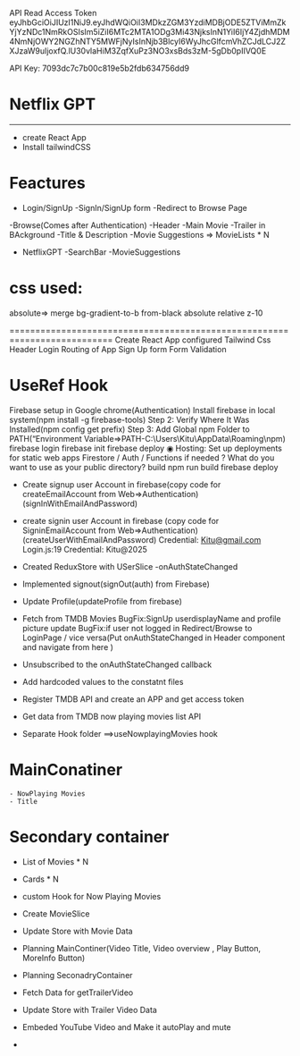 API Read Access Token
eyJhbGciOiJIUzI1NiJ9.eyJhdWQiOiI3MDkzZGM3YzdiMDBjODE5ZTViMmZkYjYzNDc1NmRkOSIsIm5iZiI6MTc2MTA1ODg3Mi43NjksInN1YiI6IjY4ZjdhMDM4NmNjOWY2NGZhNTY5MWFjNyIsInNjb3BlcyI6WyJhcGlfcmVhZCJdLCJ2ZXJzaW9uIjoxfQ.lU30vlaHiM3ZqfXuPz3NO3xsBds3zM-5gDb0pIIVQ0E

API Key:
7093dc7c7b00c819e5b2fdb634756dd9

# Netflix GPT

---

- create React App
- Install tailwindCSS

# Feactures

- Login/SignUp
  -SignIn/SignUp form
  -Redirect to Browse Page

-Browse(Comes after Authentication)
-Header
-Main Movie
-Trailer in BAckground
-Title & Description
-Movie Suggestions => MovieLists \* N

- NetflixGPT
  -SearchBar
  -MovieSuggestions

# css used:

absolute=> merge
bg-gradient-to-b from-black
absolute
relative
z-10

==========================================================================
Create React App
configured Tailwind Css
Header
Login
Routing of App
Sign Up form
Form Validation

# UseRef Hook

Firebase setup in Google chrome(Authentication)
Install firebase in local system(npm install -g firebase-tools)
Step 2: Verify Where It Was Installed(npm config get prefix)
Step 3: Add Global npm Folder to PATH(“Environment Variable=>PATH-C:\Users\Kitu\AppData\Roaming\npm)
firebase login
firebase init
firebase deploy
◉ Hosting: Set up deployments for static web apps
Firestore / Auth / Functions if needed
? What do you want to use as your public directory? build
npm run build
firebase deploy

- Create signup user Account in firebase(copy code for createEmailAccount from Web=>Authentication)(signInWithEmailAndPassword)
- create signin user Account in firebase (copy code for SigninEmailAccount from Web=>Authentication)(createUserWithEmailAndPassword)
  Credential: Kitu@gmail.com
  Login.js:19 Credential: Kitu@2025

- Created ReduxStore with USerSlice
  -onAuthStateChanged
- Implemented signout(signOut(auth) from Firebase)
- Update Profile(updateProfile from firebase)
- Fetch from TMDB Movies
  BugFix:SignUp userdisplayName and profile picture update
  BugFix:if user not logged in Redirect/Browse to LoginPage / vice versa(Put onAuthStateChanged in Header component and navigate from here )
- Unsubscribed to the onAuthStateChanged callback
- Add hardcoded values to the constatnt files
- Register TMDB API and create an APP and get access token
- Get data from TMDB now playing movies list API
- Separate Hook folder ==>useNowplayingMovies hook

# MainConatiner

    - NowPlaying Movies
    - Title

# Secondary container

- List of Movies \* N
- Cards \* N

- custom Hook for Now Playing Movies
- Create MovieSlice
- Update Store with Movie Data
- Planning MainContiner(Video Title, Video overview , Play Button, MoreInfo Button)
- Planning SeconadryContainer
- Fetch Data for getTrailerVideo
- Update Store with Trailer Video Data
- Embeded YouTube Video and Make it autoPlay and mute
-
